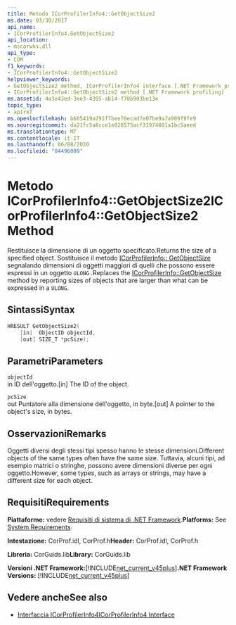 ```yaml
---
title: Metodo ICorProfilerInfo4::GetObjectSize2
ms.date: 03/30/2017
api_name:
- ICorProfilerInfo4.GetObjectSize2
api_location:
- mscorwks.dll
api_type:
- COM
f1_keywords:
- ICorProfilerInfo4::GetObjectSize2
helpviewer_keywords:
- GetObjectSize2 method, ICorProfilerInfo4 interface [.NET Framework profiling]
- ICorProfilerInfo4::GetObjectSize2 method [.NET Framework profiling]
ms.assetid: 4a3e43ed-3ee3-4395-ab14-f78b903be13e
topic_type:
- apiref
ms.openlocfilehash: b605419a291f7bee76ecad7e07be9a7a989f9fe9
ms.sourcegitcommit: da21fc5a8cce1e028575acf31974681a1bc5aeed
ms.translationtype: MT
ms.contentlocale: it-IT
ms.lasthandoff: 06/08/2020
ms.locfileid: "84496009"
---
```

# <a name="icorprofilerinfo4getobjectsize2-method"></a><span data-ttu-id="2be7e-102">Metodo ICorProfilerInfo4::GetObjectSize2</span><span class="sxs-lookup"><span data-stu-id="2be7e-102">ICorProfilerInfo4::GetObjectSize2 Method</span></span>
<span data-ttu-id="2be7e-103">Restituisce la dimensione di un oggetto specificato.</span><span class="sxs-lookup"><span data-stu-id="2be7e-103">Returns the size of a specified object.</span></span> <span data-ttu-id="2be7e-104">Sostituisce il metodo [ICorProfilerInfo:: GetObjectSize](icorprofilerinfo-getobjectsize-method.md) segnalando dimensioni di oggetti maggiori di quelli che possono essere espressi in un oggetto `ULONG` .</span><span class="sxs-lookup"><span data-stu-id="2be7e-104">Replaces the [ICorProfilerInfo::GetObjectSize](icorprofilerinfo-getobjectsize-method.md) method by reporting sizes of objects that are larger than what can be expressed in a `ULONG`.</span></span>  
  
## <a name="syntax"></a><span data-ttu-id="2be7e-105">Sintassi</span><span class="sxs-lookup"><span data-stu-id="2be7e-105">Syntax</span></span>  
  
```cpp  
HRESULT GetObjectSize2(  
    [in]  ObjectID objectId,  
    [out] SIZE_T *pcSize);  
```  
  
## <a name="parameters"></a><span data-ttu-id="2be7e-106">Parametri</span><span class="sxs-lookup"><span data-stu-id="2be7e-106">Parameters</span></span>  
 `objectId`  
 <span data-ttu-id="2be7e-107">in ID dell'oggetto.</span><span class="sxs-lookup"><span data-stu-id="2be7e-107">[in] The ID of the object.</span></span>  
  
 `pcSize`  
 <span data-ttu-id="2be7e-108">out Puntatore alla dimensione dell'oggetto, in byte.</span><span class="sxs-lookup"><span data-stu-id="2be7e-108">[out] A pointer to the object's size, in bytes.</span></span>  
  
## <a name="remarks"></a><span data-ttu-id="2be7e-109">Osservazioni</span><span class="sxs-lookup"><span data-stu-id="2be7e-109">Remarks</span></span>  
 <span data-ttu-id="2be7e-110">Oggetti diversi degli stessi tipi spesso hanno le stesse dimensioni.</span><span class="sxs-lookup"><span data-stu-id="2be7e-110">Different objects of the same types often have the same size.</span></span> <span data-ttu-id="2be7e-111">Tuttavia, alcuni tipi, ad esempio matrici o stringhe, possono avere dimensioni diverse per ogni oggetto.</span><span class="sxs-lookup"><span data-stu-id="2be7e-111">However, some types, such as arrays or strings, may have a different size for each object.</span></span>  
  
## <a name="requirements"></a><span data-ttu-id="2be7e-112">Requisiti</span><span class="sxs-lookup"><span data-stu-id="2be7e-112">Requirements</span></span>  
 <span data-ttu-id="2be7e-113">**Piattaforme:** vedere [Requisiti di sistema di .NET Framework](../../get-started/system-requirements.md).</span><span class="sxs-lookup"><span data-stu-id="2be7e-113">**Platforms:** See [System Requirements](../../get-started/system-requirements.md).</span></span>  
  
 <span data-ttu-id="2be7e-114">**Intestazione:** CorProf.idl, CorProf.h</span><span class="sxs-lookup"><span data-stu-id="2be7e-114">**Header:** CorProf.idl, CorProf.h</span></span>  
  
 <span data-ttu-id="2be7e-115">**Libreria:** CorGuids.lib</span><span class="sxs-lookup"><span data-stu-id="2be7e-115">**Library:** CorGuids.lib</span></span>  
  
 <span data-ttu-id="2be7e-116">**Versioni .NET Framework:**[!INCLUDE[net_current_v45plus](../../../../includes/net-current-v45plus-md.md)]</span><span class="sxs-lookup"><span data-stu-id="2be7e-116">**.NET Framework Versions:** [!INCLUDE[net_current_v45plus](../../../../includes/net-current-v45plus-md.md)]</span></span>  
  
## <a name="see-also"></a><span data-ttu-id="2be7e-117">Vedere anche</span><span class="sxs-lookup"><span data-stu-id="2be7e-117">See also</span></span>

- [<span data-ttu-id="2be7e-118">Interfaccia ICorProfilerInfo4</span><span class="sxs-lookup"><span data-stu-id="2be7e-118">ICorProfilerInfo4 Interface</span></span>](icorprofilerinfo4-interface.md)
